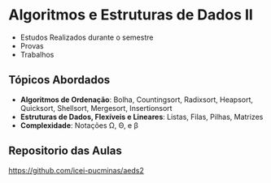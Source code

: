 # Algoritmos e Estruturas de Dados II
- Estudos Realizados durante o semestre
- Provas
- Trabalhos

## Tópicos Abordados
- **Algoritmos de Ordenação**: Bolha, Countingsort, Radixsort, Heapsort, Quicksort, Shellsort, Mergesort, Insertionsort
- **Estruturas de Dados, Flexíveis e Lineares**: Listas, Filas, Pilhas, Matrizes
- **Complexidade**: Notações Ω, Θ, e β

## Repositorio das Aulas  
https://github.com/icei-pucminas/aeds2
